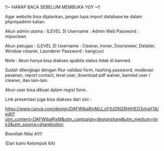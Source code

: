 !!~ HARAP BACA SEBELUM MEMBUKA YGY ~!!

Agar website bisa dijalankan, jangan lupa import database ke dalam phpmyadmin kalian.

Akun admin utama : (LEVEL 3)
  Username : Admin Web
  Password : mipoclean

Akun petugas : (LEVEL 2)
  Username : Cleaner, Ironer, Doorsmeer, Detailer, Window cleaner, Launderer
  Password : kangcuci

  Note : Akun hanya bisa diakses apabila status tidak di banned. 

Sudah dilengkapi dengan fitur validasi form, hashing password, moderasi pesanan, report contact, level user, download pdf waiver, banned user / cleaner, dan lain-lain.

Akun user bisa dibuat dalam regist form.

Link presentasi juga bisa diakses dari sini : 

https://www.canva.com/design/DAFWlbaRjxM/J_oYXzDN2RHtHEO3vhaY1A/edit?utm_content=DAFWlbaRjxM&utm_campaign=designshare&utm_medium=link2&utm_source=sharebutton

Bismillah Nilai A!!!!


(Dari kami Kelompok 6A)